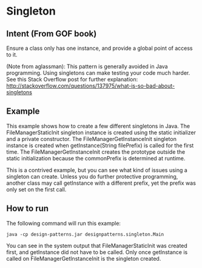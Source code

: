 # Singleton

## Intent (From GOF book)

Ensure a class only has one instance, and provide a global point of access to it. 

(Note from aglassman): This pattern is generally avoided in Java programming. Using singletons can make testing your code much harder.  See this Stack Overflow post for further explanation: http://stackoverflow.com/questions/137975/what-is-so-bad-about-singletons 

## Example

This example shows how to create a few different singletons in Java.  The FileManagerStaticInit singleton instance is created using the static initializer and a private constructor.  The FileManagerGetInstanceInit singleton instance is created when getInstance(String filePrefix) is called for the first time.  The FileManagerGetInstanceInit creates the prototype outside the static initialization because the commonPrefix is determined at runtime.  

This is a contrived example, but you can see what kind of issues using a singleton can create.  Unless you do further protective programming, another class may call getInstance with a different prefix, yet the prefix was only set on the first call.

## How to run
The following command will run this example:

	java -cp design-patterns.jar designpatterns.singleton.Main 
	
You can see in the system output that FileManagerStaticInit was created first, and getInstance did not have to be called.  Only once getInstance is called on FileManagerGetInstanceInit is the singleton created.  
	


